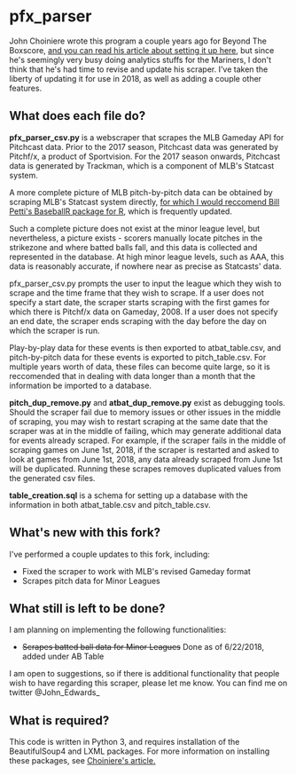 # pfx_parser

John Choiniere wrote this program a couple years ago for Beyond The Boxscore, [and you can read his article about setting it up here](https://www.beyondtheboxscore.com/2015/9/24/9374949/a-new-python-based-pitchf-x-parser-scraper), but since he's seemingly very busy doing analytics stuffs for the Mariners, I don't think that he's had time to revise and update his scraper. I've taken the liberty of updating it for use in 2018, as well as adding a couple other features.

## What does each file do?
**pfx_parser_csv.py** is a webscraper that scrapes the MLB Gameday API for Pitchcast data. Prior to the 2017 season, Pitchcast data was generated by Pitchf/x, a product of Sportvision. For the 2017 season onwards, Pitchcast data is generated by Trackman, which is a component of MLB's Statcast system.

A more complete picture of MLB pitch-by-pitch data can be obtained by scraping MLB's Statcast system directly, [for which I would reccomend Bill Petti's BaseballR package for R](https://billpetti.github.io/2018-02-19-build-statcast-database-rstats/), which is frequently updated.

Such a complete picture does not exist at the minor league level, but nevertheless, a picture exists - scorers manually locate pitches in the strikezone and where batted balls fall, and this data is collected and represented in the database. At high minor league levels, such as AAA, this data is reasonably accurate, if nowhere near as precise as Statcasts' data.

pfx_parser_csv.py prompts the user to input the league which they wish to scrape and the time frame that they wish to scrape. If a user does not specify a start date, the scraper starts scraping with the first games for which there is Pitchf/x data on Gameday, 2008. If a user does not specify an end date, the scraper ends scraping with the day before the day on which the scraper is run.

Play-by-play data for these events is then exported to atbat_table.csv, and pitch-by-pitch data for these events is exported to pitch_table.csv. For multiple years worth of data, these files can become quite large, so it is reccomended that in dealing with data longer than a month that the information be imported to a database.

**pitch_dup_remove.py** and **atbat_dup_remove.py** exist as debugging tools. Should the scraper fail due to memory issues or other issues in the middle of scraping, you may wish to restart scraping at the same date that the scraper was at in the middle of failing, which may generate additional data for events already scraped. For example, if the scraper fails in the middle of scraping games on June 1st, 2018, if the scraper is restarted and asked to look at games from June 1st, 2018, any data already scraped from June 1st will be duplicated. Running these scrapes removes duplicated values from the generated csv files.

**table_creation.sql** is a schema for setting up a database with the information in both atbat_table.csv and pitch_table.csv.

## What's new with this fork?

I've performed a couple updates to this fork, including:

* Fixed the scraper to work with MLB's revised Gameday format
* Scrapes pitch data for Minor Leagues

## What still is left to be done?
I am planning on implementing the following functionalities:

* ~~Scrapes batted ball data for Minor Leagues~~ Done as of 6/22/2018, added under AB Table

I am open to suggestions, so if there is additional functionality that people wish to have regarding this scraper, please let me know. You can find me on twitter @John_Edwards_

## What is required?
This code is written in Python 3, and requires installation of the BeautifulSoup4 and LXML packages. For more information on installing these packages, see [Choiniere's article.](https://www.beyondtheboxscore.com/2015/9/24/9374949/a-new-python-based-pitchf-x-parser-scraper)
